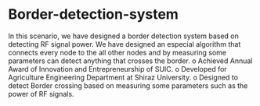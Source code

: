 # Border-detection-system
In this scenario, we have designed a border detection system based on detecting RF signal power. We have designed an especial algorithm that connects every node to the all other nodes and by measuring some parameters can detect anything that crosses the border.
o Achieved Annual Award of Innovation and Entrepreneurship of SUIC. 
o Developed for Agriculture Engineering Department at Shiraz University.
o Designed to detect Border crossing based on measuring some parameters such as the power of RF signals.
